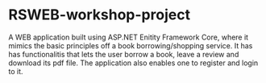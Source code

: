 # RSWEB-workshop-project
A WEB application built using ASP.NET Enitity Framework Core, where it mimics the basic principles off a book borrowing/shopping service.
It has has functionalitis that lets the user borrow a book, leave a review and download its pdf file. The application also enables one to register and login to it.
